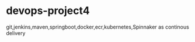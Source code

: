 # devops-project4
git,jenkins,maven,springboot,docker,ecr,kubernetes,Spinnaker as  continous delivery
